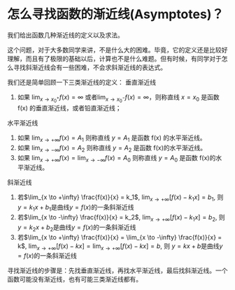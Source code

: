 # **怎么寻找函数的渐近线(Asymptotes)？**

我们给出函数几种渐近线的定义以及求法。

这个问题，对于大多数同学来讲，不是什么大的困难。毕竟，它的定义还是比较好理解，而且有了极限的基础以后，计算也不是什么难题。但有时候，有同学对于怎么寻找斜渐近线会有一些困难，不会求斜渐近线的表达式。

我们还是简单回顾一下三类渐近线的定义：
垂直渐近线

1. 如果 $\lim_{x\to x_0^{+}}f(x)=\infty$ 或者$\lim_{x\to x_0^{-}}f(x)=\infty$，则称直线 $x=x_0$ 是函数 f(x) 的垂直渐近线，或者铅直渐近线；

水平渐近线

1. 如果 $\lim_{x\to +\infty}f(x)=A_1$ 则称直线 $y=A_1$ 是函数 f(x) 的水平渐近线。
2. 如果 $\lim_{x\to -\infty}f(x)=A_2$ 则称直线 $y=A_2$ 是函数 f(x)的水平渐近线。
3. 如果 $\lim_{x\to +\infty}f(x) = \lim_{x\to -\infty}f(x)=A_0$ 则称直线 $y=A_0$ 是函数 f(x)的水平渐近线。

斜渐近线

1. 若$\lim_{x \to +\infty} \frac{f(x)}{x} = k_1$, $\lim_{x\to +\infty} \left [f(x)-k_1x \right ]=b_1$, 则 $y = k_1x + b_1$是曲线$y=f(x)$的一条斜渐近线
2. 若$\lim_{x \to -\infty} \frac{f(x)}{x} = k_2$, $\lim_{x\to +\infty} \left [f(x)-k_1x \right ]=b_2$, 则 $y = k_2x + b_2$是曲线$y=f(x)$的一条斜渐近线
3. 若$\lim_{x \to +\infty} \frac{f(x)}{x} = \lim_{x \to -\infty} \frac{f(x)}{x} = k$, $\lim_{x\to +\infty} \left [f(x)-kx \right ]= \lim_{x\to +\infty} \left [f(x)-kx \right ] = b$, 则 $y = kx + b$是曲线$y=f(x)$的一条斜渐近线

寻找渐近线的步骤是：先找垂直渐近线，再找水平渐近线，最后找斜渐近线。一个函数可能没有渐近线，也有可能三类渐近线都有。
